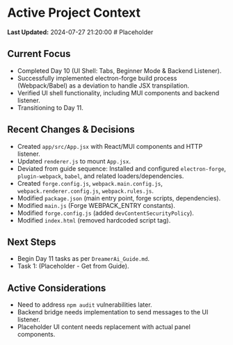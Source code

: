 # Active Project Context

**Last Updated:** 2024-07-27 21:20:00 # Placeholder

## Current Focus
- Completed Day 10 (UI Shell: Tabs, Beginner Mode & Backend Listener).
- Successfully implemented electron-forge build process (Webpack/Babel) as a deviation to handle JSX transpilation.
- Verified UI shell functionality, including MUI components and backend listener.
- Transitioning to Day 11.

## Recent Changes & Decisions
- Created `app/src/App.jsx` with React/MUI components and HTTP listener.
- Updated `renderer.js` to mount `App.jsx`.
- Deviated from guide sequence: Installed and configured `electron-forge`, `plugin-webpack`, `babel`, and related loaders/dependencies.
- Created `forge.config.js`, `webpack.main.config.js`, `webpack.renderer.config.js`, `webpack.rules.js`.
- Modified `package.json` (main entry point, forge scripts, dependencies).
- Modified `main.js` (Forge WEBPACK_ENTRY constants).
- Modified `forge.config.js` (added `devContentSecurityPolicy`).
- Modified `index.html` (removed hardcoded script tag).

## Next Steps
- Begin Day 11 tasks as per `DreamerAi_Guide.md`.
- Task 1: (Placeholder - Get from Guide).

## Active Considerations
- Need to address `npm audit` vulnerabilities later.
- Backend bridge needs implementation to send messages to the UI listener.
- Placeholder UI content needs replacement with actual panel components. 